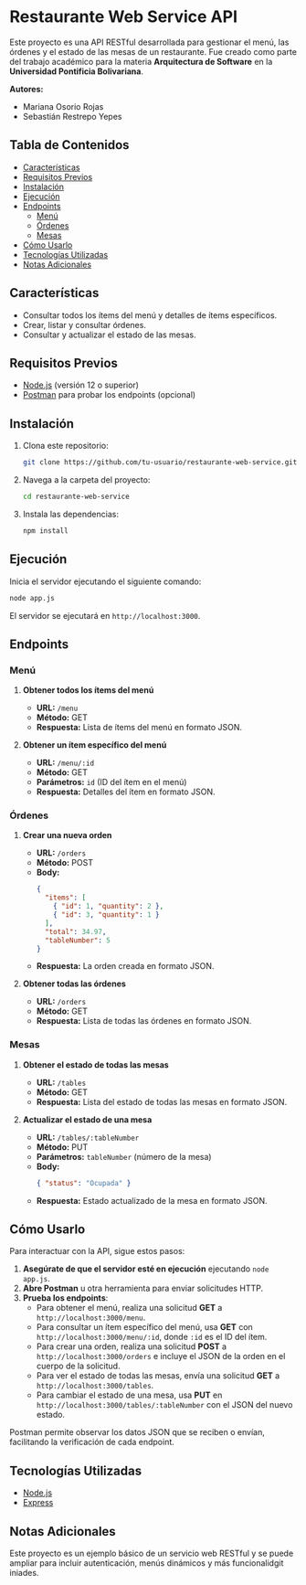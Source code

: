 # Restaurante Web Service API

Este proyecto es una API RESTful desarrollada para gestionar el menú, las órdenes y el estado de las mesas de un restaurante. Fue creado como parte del trabajo académico para la materia **Arquitectura de Software** en la **Universidad Pontificia Bolivariana**.

**Autores:**  
- Mariana Osorio Rojas  
- Sebastián Restrepo Yepes  

## Tabla de Contenidos
- [Características](#características)
- [Requisitos Previos](#requisitos-previos)
- [Instalación](#instalación)
- [Ejecución](#ejecución)
- [Endpoints](#endpoints)
  - [Menú](#menú)
  - [Órdenes](#órdenes)
  - [Mesas](#mesas)
- [Cómo Usarlo](#cómo-usarlo)
- [Tecnologías Utilizadas](#tecnologías-utilizadas)
- [Notas Adicionales](#notas-adicionales)

## Características
- Consultar todos los ítems del menú y detalles de ítems específicos.
- Crear, listar y consultar órdenes.
- Consultar y actualizar el estado de las mesas.

## Requisitos Previos
- [Node.js](https://nodejs.org/) (versión 12 o superior)
- [Postman](https://www.postman.com/) para probar los endpoints (opcional)

## Instalación

1. Clona este repositorio:
   ```bash
   git clone https://github.com/tu-usuario/restaurante-web-service.git
   ```
2. Navega a la carpeta del proyecto:
   ```bash
   cd restaurante-web-service
   ```
3. Instala las dependencias:
   ```bash
   npm install
   ```

## Ejecución

Inicia el servidor ejecutando el siguiente comando:

```bash
node app.js
```

El servidor se ejecutará en `http://localhost:3000`.

## Endpoints

### Menú

1. **Obtener todos los ítems del menú**
   - **URL:** `/menu`
   - **Método:** GET
   - **Respuesta:** Lista de ítems del menú en formato JSON.

2. **Obtener un ítem específico del menú**
   - **URL:** `/menu/:id`
   - **Método:** GET
   - **Parámetros:** `id` (ID del ítem en el menú)
   - **Respuesta:** Detalles del ítem en formato JSON.

### Órdenes

1. **Crear una nueva orden**
   - **URL:** `/orders`
   - **Método:** POST
   - **Body:** 
     ```json
     {
       "items": [
         { "id": 1, "quantity": 2 },
         { "id": 3, "quantity": 1 }
       ],
       "total": 34.97,
       "tableNumber": 5
     }
     ```
   - **Respuesta:** La orden creada en formato JSON.

2. **Obtener todas las órdenes**
   - **URL:** `/orders`
   - **Método:** GET
   - **Respuesta:** Lista de todas las órdenes en formato JSON.

### Mesas

1. **Obtener el estado de todas las mesas**
   - **URL:** `/tables`
   - **Método:** GET
   - **Respuesta:** Lista del estado de todas las mesas en formato JSON.

2. **Actualizar el estado de una mesa**
   - **URL:** `/tables/:tableNumber`
   - **Método:** PUT
   - **Parámetros:** `tableNumber` (número de la mesa)
   - **Body:** 
     ```json
     { "status": "Ocupada" }
     ```
   - **Respuesta:** Estado actualizado de la mesa en formato JSON.

## Cómo Usarlo

Para interactuar con la API, sigue estos pasos:

1. **Asegúrate de que el servidor esté en ejecución** ejecutando `node app.js`.
2. **Abre Postman** u otra herramienta para enviar solicitudes HTTP.
3. **Prueba los endpoints**:
   - Para obtener el menú, realiza una solicitud **GET** a `http://localhost:3000/menu`.
   - Para consultar un ítem específico del menú, usa **GET** con `http://localhost:3000/menu/:id`, donde `:id` es el ID del ítem.
   - Para crear una orden, realiza una solicitud **POST** a `http://localhost:3000/orders` e incluye el JSON de la orden en el cuerpo de la solicitud.
   - Para ver el estado de todas las mesas, envía una solicitud **GET** a `http://localhost:3000/tables`.
   - Para cambiar el estado de una mesa, usa **PUT** en `http://localhost:3000/tables/:tableNumber` con el JSON del nuevo estado.

Postman permite observar los datos JSON que se reciben o envían, facilitando la verificación de cada endpoint.

## Tecnologías Utilizadas
- [Node.js](https://nodejs.org/)
- [Express](https://expressjs.com/)

## Notas Adicionales
Este proyecto es un ejemplo básico de un servicio web RESTful y se puede ampliar para incluir autenticación, menús dinámicos y más funcionalidgit iniades.  

